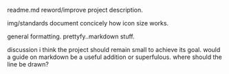 readme.md
  reword/improve project description.

img/standards
   document concicely how icon size works.

general formatting. prettyfy..markdown stuff.

discussion
    i think the project should remain small to achieve its goal. would a guide on markdown be a useful addition or superfulous. where should the line be drawn?

